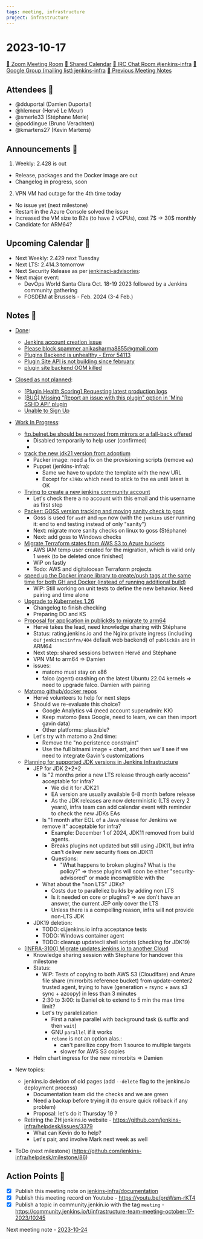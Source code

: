 ```yaml
---
tags: meeting, infrastructure
project: infrastructure
---
```

<!-- markdownlint-disable MD026-->

# 2023-10-17

[:movie_camera: Zoom Meeting Room](https://zoom.us/j/92454301214?pwd=aEVoUi9EanpaakN3L1ZxRlpDQk5Ddz09)
[:calendar: Shared Calendar](https://jenkins.io/event-calendar/)
[:speech_balloon: IRC Chat Room #jenkins-infra](https://jenkins.io/chat/#jenkins-infra)
[:email: Google Group (mailing list) jenkins-infra](https://groups.google.com/g/jenkins-infra)
[🧠 Previous Meeting Notes](https://github.com/jenkins-infra/documentation/blob/main/meetings/2023-10-10.md)

## Attendees 👥

<!-- Handles are community.jenkins.io handles -->
* @dduportal (Damien Duportal)
* @hlemeur (Hervé Le Meur)
* @smerle33 (Stéphane Merle)
* @poddingue (Bruno Verachten)
* @kmartens27 (Kevin Martens)

## Announcements :loudspeaker:

1. Weekly: 2.428 is out
  * Release, packages and the Docker image are out
  * Changelog in progress, soon
2. VPN VM had outage for the 4th time today
  * No issue yet (next milestone)
  * Restart in the Azure Console solved the issue
  * Increased the VM size to B2s (to have 2 vCPUs), cost 7$ -> 30$ monthly
  * Candidate for ARM64?

## Upcoming Calendar 📆

* Next Weekly: 2.429 next Tuesday
* Next LTS: 2.414.3 tomorrow
* Next Security Release as per [jenkinsci-advisories](https://groups.google.com/g/jenkinsci-advisories):
* Next major event:
    * DevOps World Santa Clara Oct. 18-19 2023 followed by a Jenkins community gathering
    * FOSDEM at Brussels - Feb. 2024 (3-4 Feb.)

## Notes :book:


* [Done](https://github.com/jenkins-infra/helpdesk/milestone/85?closed=1):
  * [Jenkins account creation issue](https://github.com/jenkins-infra/helpdesk/issues/3787)
  * [Please block spammer anikasharma8855@gmail.com](https://github.com/jenkins-infra/helpdesk/issues/3780)
  * [Plugins Backend is unhealthy - Error 54113](https://github.com/jenkins-infra/helpdesk/issues/3779)
  * [Plugin Site API is not building since february](https://github.com/jenkins-infra/helpdesk/issues/3778)
  * [plugin site backend OOM killed](https://github.com/jenkins-infra/helpdesk/issues/3774)

* [Closed as not planned](https://github.com/jenkins-infra/helpdesk/milestone/85?closed=1):
  * [[Plugin Health Scoring] Requesting latest production logs](https://github.com/jenkins-infra/helpdesk/issues/3786)
  * [[BUG] Missing "Report an issue with this plugin" option in 'Mina SSHD API' plugin](https://github.com/jenkins-infra/helpdesk/issues/3785)
  * [Unable to Sign Up](https://github.com/jenkins-infra/helpdesk/issues/3773)

* [Work In Progress](https://github.com/jenkins-infra/helpdesk/milestone/85):
  * [ftp.belnet.be should be removed from mirrors or a fall-back offered](https://github.com/jenkins-infra/helpdesk/issues/3784)
      * Disabled temporarily to help user (confirmed)
      * 
  * [track the new jdk21 version from adoptium](https://github.com/jenkins-infra/helpdesk/issues/3783)
      * Packer image: need a fix on the provisioning scripts (remove `ea`)
      * Puppet (jenkins-infra):
          * Same we have to update the template with the new URL
          * Except for `s390x` which need to stick to the ea until latest is OK 
  * [Trying to create a new jenkins community account](https://github.com/jenkins-infra/helpdesk/issues/3782)
      * Let's check there a no account with this email and this username as first step
  * [Packer: GOSS version tracking and moving sanity check to goss](https://github.com/jenkins-infra/helpdesk/issues/3763)
      * Goss is used for `asdf` and `npm` now (with the `jenkins` user running it: end to end testing instead of only "sanity")
      * Next: migrate more sanity checks on linux to goss (Stéphane)
      * Next: add goss to Windows checks
  * [Migrate Terraform states from AWS S3 to Azure buckets](https://github.com/jenkins-infra/helpdesk/issues/3762)
      * AWS IAM temp user created for the migration, which is valid only 1 week (to be deleted once finished)
      * WiP on fastly
      * Todo: AWS and digitalocean Terraform projects
  * [speed up the Docker image library to create/push tags at the same time for both GH and Docker (instead of running additional build)](https://github.com/jenkins-infra/helpdesk/issues/3751)
      * WiP: Still working on unit tests to define the new behavior. Need pairing and time alone
  * [Upgrade to Kubernetes 1.26](https://github.com/jenkins-infra/helpdesk/issues/3683)
      * Changelog to finish checking
      * Preparing DO and KS
  * [Proposal for application in publick8s to migrate to arm64](https://github.com/jenkins-infra/helpdesk/issues/3619)
      * Hervé takes the lead, need knowledge sharing with Stéphane
      * Status: rating.jenkins.io and the Nginx private ingress (including our `jenkinsciinfra/404` default web backend) of `publick8s` are in ARM64
      * Next step: shared sessions between Hervé and Stéphane
      * VPN VM to arm64 => Damien
      * issues:
          * matomo must stay on x86
          * falco (agent) crashing on the latest Ubuntu 22.04 kernels => need to upgrade falco. Damien with pairing
  * [Matomo github/docker repos](https://github.com/jenkins-infra/helpdesk/issues/3602)
      * Hervé volunteers to help for next steps
      * Should we re-evaluate this choice?
          * Google Analytics v4 (need account superadmin: KK)
          * Keep matomo (less Google, need to learn, we can then import gavin data)
          * Other platforms: plausible?
      * Let's try with matomo a 2nd time:
          * Remove the "no peristence constraint"
          * Use the full bitnami image + chart, and then we'll see if we need to integrate Gavin's customizations
  * [Planning for supported JDK versions in Jenkins Infrastructure](https://github.com/jenkins-infra/helpdesk/issues/3289)
      * JEP for JDK 2+2+2
          * Is "2 months prior a new LTS release through early access" acceptable for infra?
              * We did it for JDK21
              * EA version are usually available 6-8 month before release
              * As the JDK releases are now deterministic (LTS every 2 years), infra team can add calendar event with reminder to check the new JDKs EAs
          * Is "1 month after EOL of a Java release for Jenkins we remove it" acceptable for infra?
              * Example: December 1 of 2024, JDK11 removed from build agents.
              * Breaks plugins not updated but still using JDK11, but infra can't deliver new security fixes on JDK11
              * Questions:
                  * "What happens to broken plugins? What is the policy?" => these plugins will soon be either "security-advisored" or made incomaptible with the 
          * What about the "non LTS" JDKs?
              * Costs due to paralleliez builds by adding non LTS
              * Is it needed on core or plugins? => we don't have an answer, the current JEP only cover the LTS
              * Unless there is a compelling reason, infra will not provide non-LTS JDK
      * JDK19 deletion:
          * TODO: ci.jenkins.io infra acceptance tests
          * TODO: Windows container agent
          * TODO: cleanup updatecli shell scripts (checking for JDK19)
  * [[INFRA-3100] Migrate updates.jenkins.io to another Cloud](https://github.com/jenkins-infra/helpdesk/issues/2649)
      * Knowledge sharing session with Stephane for handover this milestone
      * Status:
          * WiP: Tests of copying to both AWS S3 (Cloudlfare) and Azure file share (mirrorbits reference bucket) from update-center2 trusted agent, trying to have (generation + rsync + aws s3 sync + azcopy) in less than 3 minutes
          * 2:30 to 3:00: is Daniel ok to extend to 5 min the max time limit?
          * Let's try paralelization
              * First a naive parallel with background task (`&` suffix and then `wait`)
              * GNU `parallel` if it works
              * `rclone` is not an option alas.:
                  * can't parellize copy from 1 source to multiple targets
                  * slower for AWS S3 copies
      * Helm chart ingress for the new mirrorbits => Damien

* New topics:
    * jenkins.io deletion of old pages (add `--delete` flag to the jenkins.io deployment process)
        * Documentation team did the checks and we are green
        * Need a backup before trying it (to ensure quick rollback if any problem)
        * Proposal: let's do it Thursday 19 ?
    * Retiring the ZH jenkins.io website - https://github.com/jenkins-infra/helpdesk/issues/3379
        * What can Kevin do to help?
        * Let's pair, and involve Mark next week as well

* ToDo (next milestone) (https://github.com/jenkins-infra/helpdesk/milestone/86)

## Action Points :muscle:

<!-- How To: https://github.com/jenkins-infra/runbooks/tree/main/meetings -->
* [x] Publish this meeting note on [jenkins-infra/documentation](https://github.com/jenkins-infra/documentation) 
* [x] Publish this meeting record on Youtube - https://youtu.be/preWsm-rKT4
* [x] Publish a topic in community.jenkin.io with the tag `meeting` - https://community.jenkins.io/t/infrastructure-team-meeting-october-17-2023/10245

Next meeting note - [2023-10-24](https://github.com/jenkins-infra/documentation/blob/main/meetings/2023-10-24.md) 